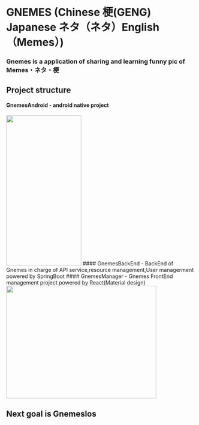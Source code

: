 # GNEMES (Chinese 梗(GENG) Japanese ネタ（ネタ）English（Memes）)

### Gnemes is a application of sharing and learning funny pic of Memes・ネタ・梗
## Project structure
#### GnemesAndroid - android native project
<img width="200" height="400" src="https://github.com/Trilingual-byford/GNEMES/blob/master/Document/31598533502_.pic_hd.jpg?raw=true" />
#### GnemesBackEnd - BackEnd of Gnemes in charge of API service,resource management,User managerment powered by SpringBoot
#### GnemesManager - Gnemes FrontEnd management project powered by React(Material design)
<img width="400" height="300" src="https://github.com/Trilingual-byford/GNEMES/blob/master/Document/Screen%20Shot%202020-08-27%20at%2022.03.57.png?raw=true" />

## Next goal is GnemesIos
